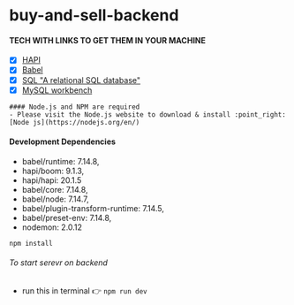 # buy-and-sell-backend

#### TECH WITH LINKS TO GET THEM IN YOUR MACHINE 
-  [x] [HAPI](https://hapi.dev/)
-  [x] [Babel](https://babeljs.io/docs/en/config-files)
-  [x] [SQL "A relational SQL database"](https://dev.mysql.com/downloads/mysql/)
-  [x] [MySQL workbench](https://dev.mysql.com/downloads/workbench/)
```
#### Node.js and NPM are required
- Please visit the Node.js website to download & install :point_right: [Node js](https://nodejs.org/en/)
```

#### Development Dependencies
   * babel/runtime: 7.14.8,
   * hapi/boom: 9.1.3,
   * hapi/hapi: 20.1.5
   * babel/core: 7.14.8,
   * babel/node: 7.14.7,
   * babel/plugin-transform-runtime: 7.14.5,
   * babel/preset-env: 7.14.8,
   * nodemon: 2.0.12
   ```
   npm install
   ```

###### To start serevr on backend
* run this in terminal :point_right: `npm run dev`
